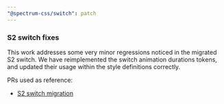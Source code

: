 ```yaml
---
"@spectrum-css/switch": patch
---
```


### S2 switch fixes

This work addresses some very minor regressions noticed in the migrated S2 switch. We have reimplemented the switch animation durations tokens, and updated their usage within the style definitions correctly.

PRs used as reference:

- [S2 switch migration](https://github.com/adobe/spectrum-css/pull/2651)
